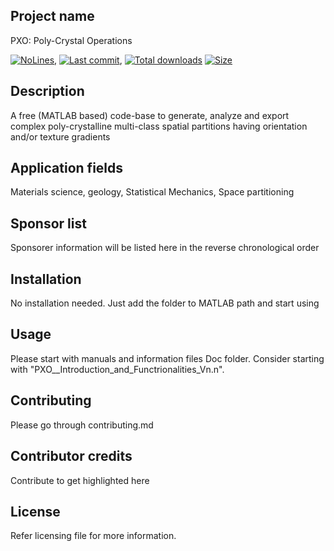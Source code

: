 ## Project name
PXO: Poly-Crystal Operations

[![NoLines](https://img.shields.io/tokei/lines/github/SunilAnandatheertha/PXO)](), 
[![Last commit](https://img.shields.io/github/last-commit/SunilAnandatheertha/PXO)](), [![Total downloads](https://img.shields.io/github/downloads/SunilAnandatheertha/PXO/total)]() [![Size](https://img.shields.io/github/repo-size/SunilAnandatheertha/PXO)]()

## Description
A free (MATLAB based) code-base to generate, analyze and export complex poly-crystalline multi-class spatial partitions having orientation and/or texture gradients

## Application fields
Materials science, geology, Statistical Mechanics, Space partitioning

## Sponsor list
Sponsorer information will be listed here in the reverse chronological order

## Installation
No installation needed. Just add the folder to MATLAB path and start using

## Usage
Please start with manuals and information files Doc folder. Consider starting with "PXO__Introduction_and_Functrionalities_Vn.n".

## Contributing
Please go through contributing.md

## Contributor credits
Contribute to get highlighted here

## License
Refer licensing file for more information.
